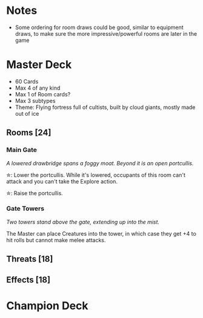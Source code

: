 # Notes
* Some ordering for room draws could be good, similar to equipment draws, to make sure the more impressive/powerful rooms are later in the game

# Master Deck
* 60 Cards
* Max 4 of any kind
* Max 1 of Room cards?
* Max 3 subtypes
* Theme: Flying fortress full of cultists, built by cloud giants, mostly made out of ice

## Rooms [24]
### Main Gate
*A lowered drawbridge spans a foggy moat. Beyond it is an open portcullis.*

✮: Lower the portcullis. While it's lowered, occupants of this room can't attack and you can't take the Explore action.

✮: Raise the portcullis.

### Gate Towers

*Two towers stand above the gate, extending up into the mist.*

The Master can place Creatures into the tower, in which case they get +4 to hit rolls but cannot make melee attacks.

## Threats [18]

## Effects [18]

# Champion Deck